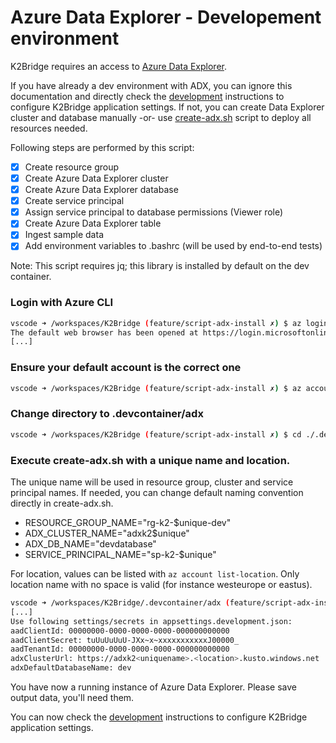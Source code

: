 # Azure Data Explorer - Developement environment

K2Bridge requires an access to [Azure Data Explorer](https://azure.microsoft.com/en-us/services/data-explorer/).

If you have already a dev environment with ADX, you can ignore this documentation and directly check the [development](./development.md) instructions to configure K2Bridge application settings.
If not, you can create Data Explorer cluster and database manually -or- use [create-adx.sh](./adx/create-adx.sh) script to deploy all resources needed.

Following steps are performed by this script: 

- [x] Create resource group
- [x] Create Azure Data Explorer cluster
- [x] Create Azure Data Explorer database
- [x] Create service principal
- [x] Assign service principal to database permissions (Viewer role)
- [x] Create Azure Data Explorer table
- [x] Ingest sample data
- [x] Add environment variables to .bashrc (will be used by end-to-end tests)

Note: This script requires jq; this library is installed by default on the dev container. 

### Login with Azure CLI
```bash
vscode ➜ /workspaces/K2Bridge (feature/script-adx-install ✗) $ az login
The default web browser has been opened at https://login.microsoftonline.com/organizations/oauth2/v2.0/authorize. Please continue the login in the web browser. If no web browser is available or if the web browser fails to open, use device code flow with `az login --use-device-code`.
[...]
```

### Ensure your default account is the correct one
```bash
vscode ➜ /workspaces/K2Bridge (feature/script-adx-install ✗) $ az account show
```

### Change directory to .devcontainer/adx
```bash
vscode ➜ /workspaces/K2Bridge (feature/script-adx-install ✗) $ cd ./.devcontainer/adx
```

### Execute create-adx.sh with a unique name and location.
The unique name will be used in resource group, cluster and service principal names. If needed, you can change default naming convention directly in create-adx.sh.

- RESOURCE_GROUP_NAME="rg-k2-$unique-dev"
- ADX_CLUSTER_NAME="adxk2$unique"
- ADX_DB_NAME="devdatabase"
- SERVICE_PRINCIPAL_NAME="sp-k2-$unique"

For location, values can be listed with `az account list-location`. Only location name with no space is valid (for instance westeurope or eastus). 

```bash
vscode ➜ /workspaces/K2Bridge/.devcontainer/adx (feature/script-adx-install ✗) $ bash create-adx.sh -u <uniquename> -l <location>
[...]
Use following settings/secrets in appsettings.development.json:
aadClientId: 00000000-0000-0000-0000-000000000000
aadClientSecret: tuUuUuUuU-JXx~x~xxxxxxxxxxxJ00000_
aadTenantId: 00000000-0000-0000-0000-000000000000
adxClusterUrl: https://adxk2<uniquename>.<location>.kusto.windows.net
adxDefaultDatabaseName: dev
```

You have now a running instance of Azure Data Explorer. Please save output data, you'll need them.

You can now check the [development](./development.md) instructions to configure K2Bridge application settings.
